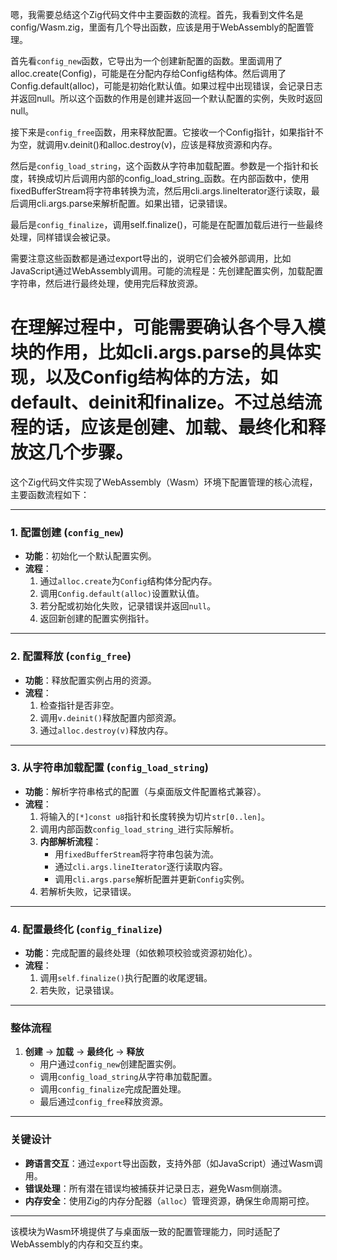 嗯，我需要总结这个Zig代码文件中主要函数的流程。首先，我看到文件名是config/Wasm.zig，里面有几个导出函数，应该是用于WebAssembly的配置管理。

首先看`config_new`函数，它导出为一个创建新配置的函数。里面调用了alloc.create(Config)，可能是在分配内存给Config结构体。然后调用了Config.default(alloc)，可能是初始化默认值。如果过程中出现错误，会记录日志并返回null。所以这个函数的作用是创建并返回一个默认配置的实例，失败时返回null。

接下来是`config_free`函数，用来释放配置。它接收一个Config指针，如果指针不为空，就调用v.deinit()和alloc.destroy(v)，应该是释放资源和内存。

然后是`config_load_string`，这个函数从字符串加载配置。参数是一个指针和长度，转换成切片后调用内部的config_load_string_函数。在内部函数中，使用fixedBufferStream将字符串转换为流，然后用cli.args.lineIterator逐行读取，最后调用cli.args.parse来解析配置。如果出错，记录错误。

最后是`config_finalize`，调用self.finalize()，可能是在配置加载后进行一些最终处理，同样错误会被记录。

需要注意这些函数都是通过export导出的，说明它们会被外部调用，比如JavaScript通过WebAssembly调用。可能的流程是：先创建配置实例，加载配置字符串，然后进行最终处理，使用完后释放资源。

在理解过程中，可能需要确认各个导入模块的作用，比如cli.args.parse的具体实现，以及Config结构体的方法，如default、deinit和finalize。不过总结流程的话，应该是创建、加载、最终化和释放这几个步骤。
================================================
这个Zig代码文件实现了WebAssembly（Wasm）环境下配置管理的核心流程，主要函数流程如下：

---

### 1. **配置创建 (`config_new`)**
- **功能**：初始化一个默认配置实例。
- **流程**：
  1. 通过`alloc.create`为`Config`结构体分配内存。
  2. 调用`Config.default(alloc)`设置默认值。
  3. 若分配或初始化失败，记录错误并返回`null`。
  4. 返回新创建的配置实例指针。

---

### 2. **配置释放 (`config_free`)**
- **功能**：释放配置实例占用的资源。
- **流程**：
  1. 检查指针是否非空。
  2. 调用`v.deinit()`释放配置内部资源。
  3. 通过`alloc.destroy(v)`释放内存。

---

### 3. **从字符串加载配置 (`config_load_string`)**
- **功能**：解析字符串格式的配置（与桌面版文件配置格式兼容）。
- **流程**：
  1. 将输入的`[*]const u8`指针和长度转换为切片`str[0..len]`。
  2. 调用内部函数`config_load_string_`进行实际解析。
  3. **内部解析流程**：
     - 用`fixedBufferStream`将字符串包装为流。
     - 通过`cli.args.lineIterator`逐行读取内容。
     - 调用`cli.args.parse`解析配置并更新`Config`实例。
  4. 若解析失败，记录错误。

---

### 4. **配置最终化 (`config_finalize`)**
- **功能**：完成配置的最终处理（如依赖项校验或资源初始化）。
- **流程**：
  1. 调用`self.finalize()`执行配置的收尾逻辑。
  2. 若失败，记录错误。

---

### **整体流程**
1. **创建** → **加载** → **最终化** → **释放**  
   - 用户通过`config_new`创建配置实例。
   - 调用`config_load_string`从字符串加载配置。
   - 调用`config_finalize`完成配置处理。
   - 最后通过`config_free`释放资源。

---

### **关键设计**
- **跨语言交互**：通过`export`导出函数，支持外部（如JavaScript）通过Wasm调用。
- **错误处理**：所有潜在错误均被捕获并记录日志，避免Wasm侧崩溃。
- **内存安全**：使用Zig的内存分配器（`alloc`）管理资源，确保生命周期可控。

--- 

该模块为Wasm环境提供了与桌面版一致的配置管理能力，同时适配了WebAssembly的内存和交互约束。